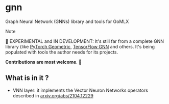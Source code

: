 # gnn
Graph Neural Network (GNNs) library and tools for GoMLX

> [!Note]
> 🚧 EXPERIMENTAL and IN DEVELOPMENT: It's still far from a complete GNN library (like [PyTorch Geometric](https://pytorch-geometric.readthedocs.io/), [TensorFlow GNN](https://github.com/tensorflow/gnn) and others. It's being populated with tools the author needs for its projects.
>
> **Contributions are most welcome**. 🚧

## What is in it ?

* VNN layer: it implements the Vector Neuron Networks operators described in [arxiv.org/abs/2104.12229](https://arxiv.org/abs/2104.12229)
 

